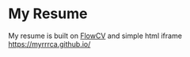 # My Resume
My resume is built on [FlowCV](https://app.flowcv.com/) and simple html iframe 
https://myrrrca.github.io/
